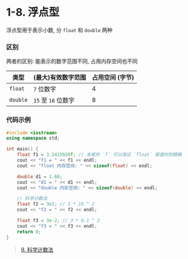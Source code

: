 # 1-8. 浮点型

浮点型用于表示小数, 分 `float` 和 `double` 两种

### 区别

两者的区别: 能表示的数字范围不同, 占用内存空间也不同

| 类型 | (最大)有效数字范围 | 占用空间 (字节) |
| --- | --- | --- |
| `float` | `7` 位数字 | 4 |
| `double` | `15` 至 `16` 位数字 | 8 |

### 代码示例

```cpp
#include <iostream>
using namespace std;

int main() {
	float f1 = 3.1415926f; // 末尾的 `f` 可以保证 `float` 赋值时的精确
	cout << "f1 = " << f1 << endl;
	cout << "float 内存空间: " << sizeof(float) << endl;

	double d1 = 1.68;
	cout << "d1 = " << d1 << endl;
	cout << "double 内存空间: " << sizeof(double) << endl;

	// 科学计数法
	float f2 = 3e2; // 3 * 10 ^ 2
	cout << "f2 = " << f2 << endl;

	float f3 = 3e-2; // 3 * 0.1 ^ 2
	cout << "f3 = " << f3 << endl;
	return 0;
}
```

> [9. 科学计数法](1-9.md)